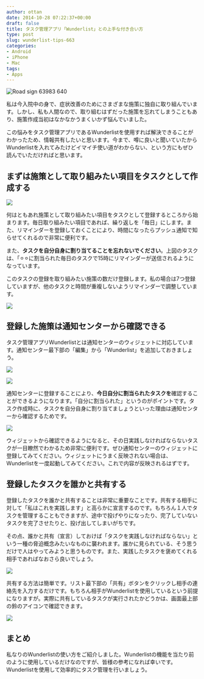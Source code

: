 ```yaml
---
author: ottan
date: 2014-10-28 07:22:37+00:00
draft: false
title: タスク管理アプリ「Wunderlist」との上手な付き合い方
type: post
slug: wunderlist-tips-663
categories:
- Android
- iPhone
- Mac
tags:
- Apps
---
```


![Road sign 63983 640](/images/2014/10/141028-544f43793c711.jpg)






私は今入院中の身で、症状改善のためにさまざまな施策に独自に取り組んでいます。しかし、私も人間なので、取り組むはずだった施策を忘れてしまうこともあり、施策作成当初はなかなかうまくいかず悩んでいました。





この悩みをタスク管理アプリであるWunderlistを使用すれば解決できることがわかったため、情報共有したいと思います。今まで、噂に良いと聞いていたからWunderlistを入れてみたけどイマイチ使い道がわからない、という方にもぜひ読んでいただければと思います。





## まずは施策として取り組みたい項目をタスクとして作成する





![](/uploads/2014/10/141028-544f437c09ab3.png)







何はともあれ施策として取り組みたい項目をタスクとして登録するところから始まります。毎日取り組みたい項目であれば、繰り返しを「毎日」にします。また、リマインダーを登録しておくことにより、時間になったらプッシュ通知で知らせてくれるので非常に便利です。





また、**タスクを自分自身に割り当てることを忘れないでください**。上図のタスクは、「⚪︎⚪︎に割当られた毎日のタスクで15時にリマインダーが送信されるようになっています。





このタスクの登録を取り組みたい施策の数だけ登録します。私の場合は7つ登録していますが、他のタスクと時間が重複しないようリマインダーで調整しています。





![](/uploads/2014/10/141028-544f437e778a2.png)






## 登録した施策は通知センターから確認できる





タスク管理アプリWunderlistとは通知センターのウィジェットに対応しています。通知センター最下部の「編集」から「Wunderlist」を追加しておきましょう。





![](/uploads/2014/10/141028-544f4381077dd.png)






![](/uploads/2014/10/141028-544f43831950d.png)






通知センターに登録することにより、**今日自分に割当られたタスクを**確認することができるようになります。「自分に割当られた」というのがポイントです。タスク作成時に、タスクを自分自身に割り当てましょうといった理由は通知センターから確認するためです。





![](/uploads/2014/10/141028-544f438691331.png)






ウィジェットから確認できるようになると、その日実践しなければならないタスクが一目瞭然でわかるため非常に便利です。ぜひ通知センターのウィジェットに登録してみてください。ウィジェットにうまく反映されない場合は、Wunderlistを一度起動してみてください。これで内容が反映されるはずです。





## 登録したタスクを誰かと共有する





登録したタスクを誰かと共有することは非常に重要なことです。共有する相手に対して「私はこれを実践します」と高らかに宣言するのです。もちろん１人でタスクを管理することもできますが、途中で投げやりになったり、完了していないタスクを完了させたりと、投げ出してしまいがちです。





その点、誰かと共有（宣言）しておけば「タスクを実践しなければならない」という一種の脅迫概念みたいなものに襲われます。誰かに見られている、そう思うだけで人はやってみようと思うものです。また、実践したタスクを褒めてくれる相手であればなおさら良いでしょう。





![](/uploads/2014/10/141028-544f438943714.png)






共有する方法は簡単です。リスト最下部の「共有」ボタンをクリックし相手の連絡先を入力するだけです。もちろん相手がWunderlistを使用しているという前提になりますが。実際に共有しているタスクが実行されたかどうかは、画面最上部の鈴のアイコンで確認できます。





![](/uploads/2014/10/141028-544f438c6b9e0.png)






## まとめ





私なりのWunderlistの使い方をご紹介しました。Wunderlistの機能を当たり前のように使用しているだけなのですが、皆様の参考になれば幸いです。Wunderlistを使用して効率的にタスク管理を行いましょう。

